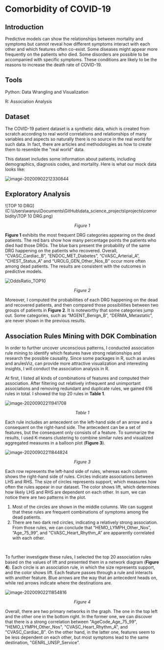 # Comorbidity of COVID-19



## Introduction

Predictive models can show the relationships between mortality and symptoms but cannot reveal how different symptoms interact with each other and which features often co-exist. Some diseases might appear more frequently on the patients who died. Some disorders are possible to be accompanied with specific symptoms. These conditions are likely to be the reasons to increase the death rate of COVID-19.

 

## Tools

Python: Data Wrangling and Visualization 

R: Association Analysis



## Dataset

The COVID-19 patient dataset is a synthetic data, which is created from scratch according to real world correlations and relationships of many variables and aspects so naturally there is no source in the real world for such data. In fact, there are articles and methodologies as how to create them to resemble the "real world" data.

This dataset includes some information about patients, including demographics, diagnosis codes, and mortality. Here is what our mock data looks like:

![image-20200902212330844](C:\Users\wanyu\Documents\GitHub\data_science_projects\projects\comorbidity\image-20200902212330844.png)



## Exploratory Analysis

![TOP 10 DRG](C:\Users\wanyu\Documents\GitHub\data_science_projects\projects\comorbidity\TOP 10 DRG.png)

<p align="center">
     <i>Figure 1</i> 
</p>

**Figure 1** exhibits the most frequent DRG categories appearing on the dead patients. The red bars show how many percentage points the patients who died had those DRGs. The blue bars present the probability of the same DRG happening on the patients who recovered. Overall, “CVASC_Cardiac_B”, “ENDOC_MET_Diabetes”, “CVASC_Arterial_A”, “CHEST_Status_A” and “UROLG_GEN_Other_Nos_B” occur more often among dead patients. The results are consistent with the outcomes in predictive models.



![OddsRatio_TOP10](C:\Users\wanyu\Documents\GitHub\data_science_projects\projects\comorbidity\OddsRatio_TOP10.png)

<p align="center">
     <i>Figure 2</i> 
</p>

Moreover, I computed the probabilities of each DRG happening on the dead and recovered patients, and then compared those possibilities between two groups of patients in **Figure 2**. It is noteworthy that some categories jump out. Some categories, such as “MGENT_Benign_B”, “DERMA_Metastatic”, are never shown in the previous results. 



## Association Rules Mining with DGK Combination

In order to further uncover unconscious patterns, I conducted association rule mining to identify which features have strong relationships and research the possible causality. Since some packages in R, such as arules and arulesViz, can provide more attractive visualization and interesting insights, I will conduct the association analysis in R.

At first, I listed all kinds of combinations of features and computed their association. After filtering out relatively infrequent and unimportant associations and removing redundant and duplicate rules, we gained 616 rules in total. I showed the top 20 rules in **Table 1**.

![image-20200902211941708](C:\Users\wanyu\Documents\GitHub\data_science_projects\projects\comorbidity\image-20200902211941708.png)

<p align="center">
     <i>Table 1</i> 
</p>

Each rule includes an antecedent on the left-hand side of an arrow and a consequent on the right-hand side. The antecedent can be a set of features, but the consequent only consists of a feature. To summarize the results, I used K-means clustering to combine similar rules and visualized aggregated measures in a balloon plot (**Figure 3**). 

 

![image-20200902211844824](C:\Users\wanyu\Documents\GitHub\data_science_projects\projects\comorbidity\image-20200902211844824.png)

<p align="center">
     <i>Figure 3</i> 
</p>

Each row represents the left-hand side of rules, whereas each column shows the right-hand side of rules. Circles indicate associations between LHS and RHS. The size of circles represents support, which measures how often the rules appear in our dataset. The color shows lift, which determines how likely LHS and RHS are dependent on each other. In sum, we can notice there are two patterns in the plot.

1. Most of the circles are shown in the middle columns. We can suggest that these rules are frequent combinations of symptoms among the dead patients. 
2. There are two dark red circles, indicating a relatively strong association. From those rules, we can conclude that “HEMO_LYMPH_Other_Nos”, “Age_75_99”, and “CVASC_Heart_Rhythm_A” are apparently correlated with each other.

 </br>

To further investigate these rules, I selected the top 20 association rules based on the values of lift and presented them in a network diagram (**Figure 4**). Each circle is an association rule, in which the size represents support, and the color shows lift. Each feature passes through a rule and interacts with another feature. Blue arrows are the way that an antecedent heads on, while red arrows indicate where the destinations are.

![image-20200902211854816](C:\Users\wanyu\Documents\GitHub\data_science_projects\projects\comorbidity\image-20200902211854816.png)

<p align="center">
     <i>Figure 4</i> 
</p>

Overall, there are two primary networks in the graph. The one in the top left and the other one in the bottom right. In the former one, we can discover that there is a strong correlation between "AgeCode_Age_75_99", "HEMO_LYMPH_Other_Nos", "CVASC_Heart_Rhythm_A", and "CVASC_Cardiac_B". On the other hand, in the latter one, features seem to be less dependent on each other, but most symptoms lead to the same destination, "GENRL_UNSP_Service". 


